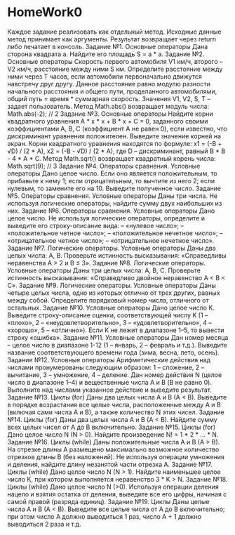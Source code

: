 # HomeWork0
Каждое задание реализовать как отдельный метод. Исходные данные метод принимает как аргументы. Результат возвращает через return либо печатает в консоль.
Задание №1. Основные операторы
Дана сторона квадрата a. Найдите его площадь S = a * a.
Задание №2. Основные операторы
Скорость первого автомобиля V1 км/ч, второго – V2 км/ч, расстояние между ними S км. Определите расстояние между ними через T часов, если автомобили первоначально движутся навстречу друг другу. Данное расстояние равно модулю разности начального расстояния и общего пути, проделанного автомобилями, общий путь = время * суммарная скорость. Значения V1, V2, S, T – задает пользователь.
Метод Math.abs() возвращает модуль числа:
Math.abs(-2); // 2
Задание №3. Основные операторы
Найдите корни квадратного уравнения A * x * x + B * x + C = 0, заданного своими коэффициентами A, B, C (коэффициент A не равен 0), если известно, что дискриминант уравнения положителен. Выведите значение корней на экран. Корни квадратного уравнения находятся по формуле:
x1 = (-B + √D) / (2 * A),
x2 = (-B - √D) / (2 * A),
где D – дискриминант, равный B * B - 4 * A * C.
Метод Math.sqrt() возвращает квадратный корень числа:
Math.sqrt(9); // 3
Задание №4. Операторы сравнения. Условные операторы
Дано целое число. Если оно является положительным, то прибавьте к нему 1; если отрицательным, то вычтите из него 2; если нулевым, то замените его на 10. Выведите полученное число.
Задание №5. Операторы сравнения. Условные операторы
Даны три числа. Не используя логические операторы, найдите сумму двух наибольших из них.
Задание №6. Операторы сравнения. Условные операторы
Дано целое число. Не используя логические операторы, определите и выведите его строку-описание вида:
– «нулевое число»;
– «положительное четное число»;
– «положительное нечетное число»;
– «отрицательное четное число»;
– «отрицательное нечетное число».
Задание №7. Логические операторы. Условные операторы
Даны два целых числа: A, B. Проверьте истинность высказывания: «Справедливы неравенства A > 2 и B ≤ 3».
Задание №8. Логические операторы. Условные операторы
Даны три целых числа: A, B, C. Проверьте истинность высказывания: «Справедливо двойное неравенство A < B < C».
Задание №9. Логические операторы. Условные операторы
Даны четыре целых числа, одно из которых отлично от трех других, равных между собой. Определите порядковый номер числа, отличного от остальных.
Задание №10. Условные операторы
Дано целое число K. Выведите строку-описание оценки, соответствующей числу K (1 – «плохо», 2 – «неудовлетворительно», 3 – «удовлетворительно», 4 – «хорошо», 5 – «отлично»). Если K не лежит в диапазоне 1–5, то вывести строку «ошибка».
Задание №11. Условные операторы
Дан номер месяца – целое число в диапазоне 1-12 (1 – январь, 2 – февраль и т.д.). Выведите название соответствующего времени года (зима, весна, лето, осень).
Задание №12. Условные операторы
Арифметические действия над числами пронумерованы следующим образом: 1 – сложение, 2 – вычитание, 3 – умножение, 4 – деление. Дан номер действия N (целое число в диапазоне 1–4) и вещественные числа A и B (В не равно 0). Выполните над числами указанное действие и выведите результат.
Задание №13. Циклы (for)
Даны два целых числа A и B (A < B). Выведите в порядке возрастания все целые числа, расположенные между A и B (включая сами числа A и B), а также количество N этих чисел.
Задание №14. Циклы (for)
Даны два целых числа A и B (A < B). Найдите сумму всех целых чисел от A до B включительно.
Задание №15. Циклы (for)
Дано целое число N (N > 0). Найдите произведение N! = 1 * 2 * … * N.
Задание №16. Циклы (while)
Даны положительные числа A и B (A > B). На отрезке длины A размещено максимально возможное количество отрезков длины B (без наложений). Не используя операции умножения и деления, найдите длину незанятой части отрезка A.
Задание №17. Циклы (while)
Дано целое число N (N > 1). Найдите наименьшее целое число K, при котором выполняется неравенство 3 * K > N.
Задание №18. Циклы (while)
Дано целое число N (>0). Используя операции деления нацело и взятия остатка от деления, выведите все его цифры, начиная с самой правой (разряда единиц).
Задание №19. Циклы
Даны целые числа A и B (A < B). Выведите все целые числа от A до B включительно; при этом число A должно выводиться 1 раз, число A + 1 должно выводиться 2 раза и т.д.
